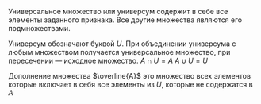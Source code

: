 
Универсальное множество или универсум содержит в себе все элементы заданного признака. Все другие множества являются его подмножествами.

Универсум обозначают буквой $U$. При объединении универсума с любым множеством получается универсальное множество, при пересечении — исходное множество.
$A \cap U = A$
$A \cup U = U$

Дополнение множества  $\overline{A}$  это множество всех элементов которые включает в себя все элементы из $U$, которые не содержатся в $A$
